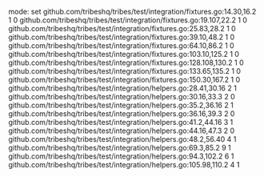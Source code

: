 mode: set
github.com/tribeshq/tribes/test/integration/fixtures.go:14.30,16.2 1 0
github.com/tribeshq/tribes/test/integration/fixtures.go:19.107,22.2 1 0
github.com/tribeshq/tribes/test/integration/fixtures.go:25.83,28.2 1 0
github.com/tribeshq/tribes/test/integration/fixtures.go:39.10,48.2 1 0
github.com/tribeshq/tribes/test/integration/fixtures.go:64.10,86.2 1 0
github.com/tribeshq/tribes/test/integration/fixtures.go:103.10,125.2 1 0
github.com/tribeshq/tribes/test/integration/fixtures.go:128.108,130.2 1 0
github.com/tribeshq/tribes/test/integration/fixtures.go:133.65,135.2 1 0
github.com/tribeshq/tribes/test/integration/fixtures.go:150.30,167.2 1 0
github.com/tribeshq/tribes/test/integration/helpers.go:28.41,30.16 2 1
github.com/tribeshq/tribes/test/integration/helpers.go:30.16,33.3 2 0
github.com/tribeshq/tribes/test/integration/helpers.go:35.2,36.16 2 1
github.com/tribeshq/tribes/test/integration/helpers.go:36.16,39.3 2 0
github.com/tribeshq/tribes/test/integration/helpers.go:41.2,44.16 3 1
github.com/tribeshq/tribes/test/integration/helpers.go:44.16,47.3 2 0
github.com/tribeshq/tribes/test/integration/helpers.go:48.2,56.40 4 1
github.com/tribeshq/tribes/test/integration/helpers.go:69.3,85.2 9 1
github.com/tribeshq/tribes/test/integration/helpers.go:94.3,102.2 6 1
github.com/tribeshq/tribes/test/integration/helpers.go:105.98,110.2 4 1
